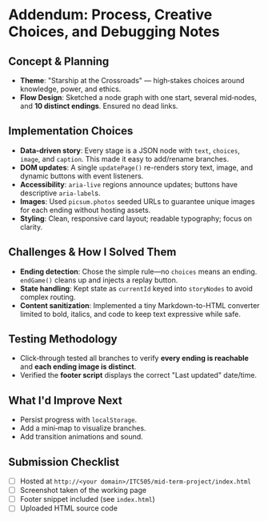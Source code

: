 # Addendum: Process, Creative Choices, and Debugging Notes


## Concept & Planning
- **Theme**: "Starship at the Crossroads" — high‑stakes choices around knowledge, power, and ethics.
- **Flow Design**: Sketched a node graph with one start, several mid‑nodes, and **10 distinct endings**. Ensured no dead links.


## Implementation Choices
- **Data‑driven story**: Every stage is a JSON node with `text`, `choices`, `image`, and `caption`. This made it easy to add/rename branches.
- **DOM updates**: A single `updatePage()` re-renders story text, image, and dynamic buttons with event listeners.
- **Accessibility**: `aria-live` regions announce updates; buttons have descriptive `aria-label`s.
- **Images**: Used `picsum.photos` seeded URLs to guarantee unique images for each ending without hosting assets.
- **Styling**: Clean, responsive card layout; readable typography; focus on clarity.


## Challenges & How I Solved Them
- **Ending detection**: Chose the simple rule—no `choices` means an ending. `endGame()` cleans up and injects a replay button.
- **State handling**: Kept state as `currentId` keyed into `storyNodes` to avoid complex routing.
- **Content sanitization**: Implemented a tiny Markdown-to-HTML converter limited to bold, italics, and code to keep text expressive while safe.


## Testing Methodology
- Click‑through tested all branches to verify **every ending is reachable** and **each ending image is distinct**.
- Verified the **footer script** displays the correct "Last updated" date/time.


## What I\'d Improve Next
- Persist progress with `localStorage`.
- Add a mini‑map to visualize branches.
- Add transition animations and sound.


## Submission Checklist
- [ ] Hosted at `http://<your domain>/ITC505/mid-term-project/index.html`
- [ ] Screenshot taken of the working page
- [ ] Footer snippet included (see `index.html`)
- [ ] Uploaded HTML source code